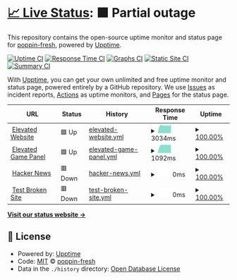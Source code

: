 # [📈 Live Status](https://poppin-fresh.github.io/upptime): <!--live status--> **🟧 Partial outage**

This repository contains the open-source uptime monitor and status page for [poppin-fresh](https://poppin-fresh.github.io/upptime), powered by [Upptime](https://github.com/upptime/upptime).

[![Uptime CI](https://github.com/poppin-fresh/uptime/workflows/Uptime%20CI/badge.svg)](https://github.com/poppin-fresh/upptime/actions?query=workflow%3A%22Uptime+CI%22)
[![Response Time CI](https://github.com/poppin-fresh/upptime/workflows/Response%20Time%20CI/badge.svg)](https://github.com/poppin-fresh/upptime/actions?query=workflow%3A%22Response+Time+CI%22)
[![Graphs CI](https://github.com/poppin-fresh/upptime/workflows/Graphs%20CI/badge.svg)](https://github.com/poppin-fresh/upptime/actions?query=workflow%3A%22Graphs+CI%22)
[![Static Site CI](https://github.com/poppin-fresh/upptime/workflows/Static%20Site%20CI/badge.svg)](https://github.com/poppin-fresh/upptime/actions?query=workflow%3A%22Static+Site+CI%22)
[![Summary CI](https://github.com/poppin-fresh/upptime/workflows/Summary%20CI/badge.svg)](https://github.com/poppin-fresh/upptime/actions?query=workflow%3A%22Summary+CI%22)

With [Upptime](https://upptime.js.org), you can get your own unlimited and free uptime monitor and status page, powered entirely by a GitHub repository. We use [Issues](https://github.com/poppin-fresh/upptime/issues) as incident reports, [Actions](https://github.com/poppin-fresh/upptime/actions) as uptime monitors, and [Pages](https://poppin-fresh.github.io/upptime) for the status page.

<!--start: status pages-->
<!-- This summary is generated by Upptime (https://github.com/upptime/upptime) -->
<!-- Do not edit this manually, your changes will be overwritten -->
<!-- prettier-ignore -->
| URL | Status | History | Response Time | Uptime |
| --- | ------ | ------- | ------------- | ------ |
| <img alt="" src="https://favicons.githubusercontent.com/elevatedservers.com" height="13"> [Elevated Website](https://elevatedservers.com/) | 🟩 Up | [elevated-website.yml](https://github.com/poppin-fresh/uptime/commits/HEAD/history/elevated-website.yml) | <details><summary><img alt="Response time graph" src="./graphs/elevated-website/response-time-week.png" height="20"> 3034ms</summary><br><a href="https://poppin-fresh.github.io/uptime/history/elevated-website"><img alt="Response time 3026" src="https://img.shields.io/endpoint?url=https%3A%2F%2Fraw.githubusercontent.com%2Fpoppin-fresh%2Fuptime%2FHEAD%2Fapi%2Felevated-website%2Fresponse-time.json"></a><br><a href="https://poppin-fresh.github.io/uptime/history/elevated-website"><img alt="24-hour response time 2877" src="https://img.shields.io/endpoint?url=https%3A%2F%2Fraw.githubusercontent.com%2Fpoppin-fresh%2Fuptime%2FHEAD%2Fapi%2Felevated-website%2Fresponse-time-day.json"></a><br><a href="https://poppin-fresh.github.io/uptime/history/elevated-website"><img alt="7-day response time 3034" src="https://img.shields.io/endpoint?url=https%3A%2F%2Fraw.githubusercontent.com%2Fpoppin-fresh%2Fuptime%2FHEAD%2Fapi%2Felevated-website%2Fresponse-time-week.json"></a><br><a href="https://poppin-fresh.github.io/uptime/history/elevated-website"><img alt="30-day response time 3031" src="https://img.shields.io/endpoint?url=https%3A%2F%2Fraw.githubusercontent.com%2Fpoppin-fresh%2Fuptime%2FHEAD%2Fapi%2Felevated-website%2Fresponse-time-month.json"></a><br><a href="https://poppin-fresh.github.io/uptime/history/elevated-website"><img alt="1-year response time 3026" src="https://img.shields.io/endpoint?url=https%3A%2F%2Fraw.githubusercontent.com%2Fpoppin-fresh%2Fuptime%2FHEAD%2Fapi%2Felevated-website%2Fresponse-time-year.json"></a></details> | <details><summary><a href="https://poppin-fresh.github.io/uptime/history/elevated-website">100.00%</a></summary><a href="https://poppin-fresh.github.io/uptime/history/elevated-website"><img alt="All-time uptime 98.91%" src="https://img.shields.io/endpoint?url=https%3A%2F%2Fraw.githubusercontent.com%2Fpoppin-fresh%2Fuptime%2FHEAD%2Fapi%2Felevated-website%2Fuptime.json"></a><br><a href="https://poppin-fresh.github.io/uptime/history/elevated-website"><img alt="24-hour uptime 100.00%" src="https://img.shields.io/endpoint?url=https%3A%2F%2Fraw.githubusercontent.com%2Fpoppin-fresh%2Fuptime%2FHEAD%2Fapi%2Felevated-website%2Fuptime-day.json"></a><br><a href="https://poppin-fresh.github.io/uptime/history/elevated-website"><img alt="7-day uptime 100.00%" src="https://img.shields.io/endpoint?url=https%3A%2F%2Fraw.githubusercontent.com%2Fpoppin-fresh%2Fuptime%2FHEAD%2Fapi%2Felevated-website%2Fuptime-week.json"></a><br><a href="https://poppin-fresh.github.io/uptime/history/elevated-website"><img alt="30-day uptime 100.00%" src="https://img.shields.io/endpoint?url=https%3A%2F%2Fraw.githubusercontent.com%2Fpoppin-fresh%2Fuptime%2FHEAD%2Fapi%2Felevated-website%2Fuptime-month.json"></a><br><a href="https://poppin-fresh.github.io/uptime/history/elevated-website"><img alt="1-year uptime 98.91%" src="https://img.shields.io/endpoint?url=https%3A%2F%2Fraw.githubusercontent.com%2Fpoppin-fresh%2Fuptime%2FHEAD%2Fapi%2Felevated-website%2Fuptime-year.json"></a></details>
| <img alt="" src="https://favicons.githubusercontent.com/panel.elevatedservers.com" height="13"> [Elevated Game Panel](https://panel.elevatedservers.com/) | 🟩 Up | [elevated-game-panel.yml](https://github.com/poppin-fresh/uptime/commits/HEAD/history/elevated-game-panel.yml) | <details><summary><img alt="Response time graph" src="./graphs/elevated-game-panel/response-time-week.png" height="20"> 1092ms</summary><br><a href="https://poppin-fresh.github.io/uptime/history/elevated-game-panel"><img alt="Response time 1012" src="https://img.shields.io/endpoint?url=https%3A%2F%2Fraw.githubusercontent.com%2Fpoppin-fresh%2Fuptime%2FHEAD%2Fapi%2Felevated-game-panel%2Fresponse-time.json"></a><br><a href="https://poppin-fresh.github.io/uptime/history/elevated-game-panel"><img alt="24-hour response time 1068" src="https://img.shields.io/endpoint?url=https%3A%2F%2Fraw.githubusercontent.com%2Fpoppin-fresh%2Fuptime%2FHEAD%2Fapi%2Felevated-game-panel%2Fresponse-time-day.json"></a><br><a href="https://poppin-fresh.github.io/uptime/history/elevated-game-panel"><img alt="7-day response time 1092" src="https://img.shields.io/endpoint?url=https%3A%2F%2Fraw.githubusercontent.com%2Fpoppin-fresh%2Fuptime%2FHEAD%2Fapi%2Felevated-game-panel%2Fresponse-time-week.json"></a><br><a href="https://poppin-fresh.github.io/uptime/history/elevated-game-panel"><img alt="30-day response time 1012" src="https://img.shields.io/endpoint?url=https%3A%2F%2Fraw.githubusercontent.com%2Fpoppin-fresh%2Fuptime%2FHEAD%2Fapi%2Felevated-game-panel%2Fresponse-time-month.json"></a><br><a href="https://poppin-fresh.github.io/uptime/history/elevated-game-panel"><img alt="1-year response time 1012" src="https://img.shields.io/endpoint?url=https%3A%2F%2Fraw.githubusercontent.com%2Fpoppin-fresh%2Fuptime%2FHEAD%2Fapi%2Felevated-game-panel%2Fresponse-time-year.json"></a></details> | <details><summary><a href="https://poppin-fresh.github.io/uptime/history/elevated-game-panel">100.00%</a></summary><a href="https://poppin-fresh.github.io/uptime/history/elevated-game-panel"><img alt="All-time uptime 98.91%" src="https://img.shields.io/endpoint?url=https%3A%2F%2Fraw.githubusercontent.com%2Fpoppin-fresh%2Fuptime%2FHEAD%2Fapi%2Felevated-game-panel%2Fuptime.json"></a><br><a href="https://poppin-fresh.github.io/uptime/history/elevated-game-panel"><img alt="24-hour uptime 100.00%" src="https://img.shields.io/endpoint?url=https%3A%2F%2Fraw.githubusercontent.com%2Fpoppin-fresh%2Fuptime%2FHEAD%2Fapi%2Felevated-game-panel%2Fuptime-day.json"></a><br><a href="https://poppin-fresh.github.io/uptime/history/elevated-game-panel"><img alt="7-day uptime 100.00%" src="https://img.shields.io/endpoint?url=https%3A%2F%2Fraw.githubusercontent.com%2Fpoppin-fresh%2Fuptime%2FHEAD%2Fapi%2Felevated-game-panel%2Fuptime-week.json"></a><br><a href="https://poppin-fresh.github.io/uptime/history/elevated-game-panel"><img alt="30-day uptime 100.00%" src="https://img.shields.io/endpoint?url=https%3A%2F%2Fraw.githubusercontent.com%2Fpoppin-fresh%2Fuptime%2FHEAD%2Fapi%2Felevated-game-panel%2Fuptime-month.json"></a><br><a href="https://poppin-fresh.github.io/uptime/history/elevated-game-panel"><img alt="1-year uptime 98.91%" src="https://img.shields.io/endpoint?url=https%3A%2F%2Fraw.githubusercontent.com%2Fpoppin-fresh%2Fuptime%2FHEAD%2Fapi%2Felevated-game-panel%2Fuptime-year.json"></a></details>
| <img alt="" src="https://favicons.githubusercontent.com/us1.elevatedservers.com" height="13"> [Hacker News](https://us1.elevatedservers.com) | 🟥 Down | [hacker-news.yml](https://github.com/poppin-fresh/uptime/commits/HEAD/history/hacker-news.yml) | <details><summary><img alt="Response time graph" src="./graphs/hacker-news/response-time-week.png" height="20"> 0ms</summary><br><a href="https://poppin-fresh.github.io/uptime/history/hacker-news"><img alt="Response time 378" src="https://img.shields.io/endpoint?url=https%3A%2F%2Fraw.githubusercontent.com%2Fpoppin-fresh%2Fuptime%2FHEAD%2Fapi%2Fhacker-news%2Fresponse-time.json"></a><br><a href="https://poppin-fresh.github.io/uptime/history/hacker-news"><img alt="24-hour response time 0" src="https://img.shields.io/endpoint?url=https%3A%2F%2Fraw.githubusercontent.com%2Fpoppin-fresh%2Fuptime%2FHEAD%2Fapi%2Fhacker-news%2Fresponse-time-day.json"></a><br><a href="https://poppin-fresh.github.io/uptime/history/hacker-news"><img alt="7-day response time 0" src="https://img.shields.io/endpoint?url=https%3A%2F%2Fraw.githubusercontent.com%2Fpoppin-fresh%2Fuptime%2FHEAD%2Fapi%2Fhacker-news%2Fresponse-time-week.json"></a><br><a href="https://poppin-fresh.github.io/uptime/history/hacker-news"><img alt="30-day response time 0" src="https://img.shields.io/endpoint?url=https%3A%2F%2Fraw.githubusercontent.com%2Fpoppin-fresh%2Fuptime%2FHEAD%2Fapi%2Fhacker-news%2Fresponse-time-month.json"></a><br><a href="https://poppin-fresh.github.io/uptime/history/hacker-news"><img alt="1-year response time 378" src="https://img.shields.io/endpoint?url=https%3A%2F%2Fraw.githubusercontent.com%2Fpoppin-fresh%2Fuptime%2FHEAD%2Fapi%2Fhacker-news%2Fresponse-time-year.json"></a></details> | <details><summary><a href="https://poppin-fresh.github.io/uptime/history/hacker-news">100.00%</a></summary><a href="https://poppin-fresh.github.io/uptime/history/hacker-news"><img alt="All-time uptime 100.00%" src="https://img.shields.io/endpoint?url=https%3A%2F%2Fraw.githubusercontent.com%2Fpoppin-fresh%2Fuptime%2FHEAD%2Fapi%2Fhacker-news%2Fuptime.json"></a><br><a href="https://poppin-fresh.github.io/uptime/history/hacker-news"><img alt="24-hour uptime 100.00%" src="https://img.shields.io/endpoint?url=https%3A%2F%2Fraw.githubusercontent.com%2Fpoppin-fresh%2Fuptime%2FHEAD%2Fapi%2Fhacker-news%2Fuptime-day.json"></a><br><a href="https://poppin-fresh.github.io/uptime/history/hacker-news"><img alt="7-day uptime 100.00%" src="https://img.shields.io/endpoint?url=https%3A%2F%2Fraw.githubusercontent.com%2Fpoppin-fresh%2Fuptime%2FHEAD%2Fapi%2Fhacker-news%2Fuptime-week.json"></a><br><a href="https://poppin-fresh.github.io/uptime/history/hacker-news"><img alt="30-day uptime 100.00%" src="https://img.shields.io/endpoint?url=https%3A%2F%2Fraw.githubusercontent.com%2Fpoppin-fresh%2Fuptime%2FHEAD%2Fapi%2Fhacker-news%2Fuptime-month.json"></a><br><a href="https://poppin-fresh.github.io/uptime/history/hacker-news"><img alt="1-year uptime 100.00%" src="https://img.shields.io/endpoint?url=https%3A%2F%2Fraw.githubusercontent.com%2Fpoppin-fresh%2Fuptime%2FHEAD%2Fapi%2Fhacker-news%2Fuptime-year.json"></a></details>
| <img alt="" src="https://favicons.githubusercontent.com/thissitedoesnotexist.koj.co" height="13"> [Test Broken Site](https://thissitedoesnotexist.koj.co) | 🟥 Down | [test-broken-site.yml](https://github.com/poppin-fresh/uptime/commits/HEAD/history/test-broken-site.yml) | <details><summary><img alt="Response time graph" src="./graphs/test-broken-site/response-time-week.png" height="20"> 0ms</summary><br><a href="https://poppin-fresh.github.io/uptime/history/test-broken-site"><img alt="Response time 0" src="https://img.shields.io/endpoint?url=https%3A%2F%2Fraw.githubusercontent.com%2Fpoppin-fresh%2Fuptime%2FHEAD%2Fapi%2Ftest-broken-site%2Fresponse-time.json"></a><br><a href="https://poppin-fresh.github.io/uptime/history/test-broken-site"><img alt="24-hour response time 0" src="https://img.shields.io/endpoint?url=https%3A%2F%2Fraw.githubusercontent.com%2Fpoppin-fresh%2Fuptime%2FHEAD%2Fapi%2Ftest-broken-site%2Fresponse-time-day.json"></a><br><a href="https://poppin-fresh.github.io/uptime/history/test-broken-site"><img alt="7-day response time 0" src="https://img.shields.io/endpoint?url=https%3A%2F%2Fraw.githubusercontent.com%2Fpoppin-fresh%2Fuptime%2FHEAD%2Fapi%2Ftest-broken-site%2Fresponse-time-week.json"></a><br><a href="https://poppin-fresh.github.io/uptime/history/test-broken-site"><img alt="30-day response time 0" src="https://img.shields.io/endpoint?url=https%3A%2F%2Fraw.githubusercontent.com%2Fpoppin-fresh%2Fuptime%2FHEAD%2Fapi%2Ftest-broken-site%2Fresponse-time-month.json"></a><br><a href="https://poppin-fresh.github.io/uptime/history/test-broken-site"><img alt="1-year response time 0" src="https://img.shields.io/endpoint?url=https%3A%2F%2Fraw.githubusercontent.com%2Fpoppin-fresh%2Fuptime%2FHEAD%2Fapi%2Ftest-broken-site%2Fresponse-time-year.json"></a></details> | <details><summary><a href="https://poppin-fresh.github.io/uptime/history/test-broken-site">100.00%</a></summary><a href="https://poppin-fresh.github.io/uptime/history/test-broken-site"><img alt="All-time uptime 100.00%" src="https://img.shields.io/endpoint?url=https%3A%2F%2Fraw.githubusercontent.com%2Fpoppin-fresh%2Fuptime%2FHEAD%2Fapi%2Ftest-broken-site%2Fuptime.json"></a><br><a href="https://poppin-fresh.github.io/uptime/history/test-broken-site"><img alt="24-hour uptime 100.00%" src="https://img.shields.io/endpoint?url=https%3A%2F%2Fraw.githubusercontent.com%2Fpoppin-fresh%2Fuptime%2FHEAD%2Fapi%2Ftest-broken-site%2Fuptime-day.json"></a><br><a href="https://poppin-fresh.github.io/uptime/history/test-broken-site"><img alt="7-day uptime 100.00%" src="https://img.shields.io/endpoint?url=https%3A%2F%2Fraw.githubusercontent.com%2Fpoppin-fresh%2Fuptime%2FHEAD%2Fapi%2Ftest-broken-site%2Fuptime-week.json"></a><br><a href="https://poppin-fresh.github.io/uptime/history/test-broken-site"><img alt="30-day uptime 100.00%" src="https://img.shields.io/endpoint?url=https%3A%2F%2Fraw.githubusercontent.com%2Fpoppin-fresh%2Fuptime%2FHEAD%2Fapi%2Ftest-broken-site%2Fuptime-month.json"></a><br><a href="https://poppin-fresh.github.io/uptime/history/test-broken-site"><img alt="1-year uptime 100.00%" src="https://img.shields.io/endpoint?url=https%3A%2F%2Fraw.githubusercontent.com%2Fpoppin-fresh%2Fuptime%2FHEAD%2Fapi%2Ftest-broken-site%2Fuptime-year.json"></a></details>

<!--end: status pages-->

[**Visit our status website →**](https://poppin-fresh.github.io/upptime)

## 📄 License

- Powered by: [Upptime](https://github.com/upptime/upptime)
- Code: [MIT](./LICENSE) © [poppin-fresh](https://poppin-fresh.github.io/upptime)
- Data in the `./history` directory: [Open Database License](https://opendatacommons.org/licenses/odbl/1-0/)
